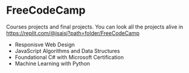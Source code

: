 # FreeCodeCamp
Courses projects and final projects.
You can look all the projects alive in https://replit.com/@isaisj?path=folder/FreeCodeCamp
<ul>
  <li>Responisve Web Design</li>
  <li>JavaScript Algorithms and Data Structures</li>
  <li>Foundational C# with Microsoft Certification</li>
  <li>Machine Learning with Python</li>
</ul>
